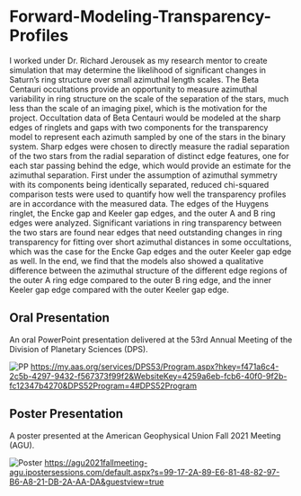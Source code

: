 # Forward-Modeling-Transparency-Profiles
I worked under Dr. Richard Jerousek as my research mentor to create simulation that may determine the likelihood of significant changes in Saturn’s ring structure over small azimuthal length scales. The Beta Centauri occultations provide an opportunity to measure azimuthal variability in ring structure on the scale of the separation of the stars, much less than the scale of an imaging pixel, which is the motivation for the project. Occultation data of Beta Centauri would be modeled at the sharp edges of ringlets and gaps with two components for the transparency model to represent each azimuth sampled by one of the stars in the binary system. Sharp edges were chosen to directly measure the radial separation of the two stars from the radial separation of distinct edge features, one for each star passing behind the edge, which would provide an estimate for the azimuthal separation. First under the assumption of azimuthal symmetry with its components being identically separated, reduced chi-squared comparison tests were used to quantify how well the transparency profiles are in accordance with the measured data. The edges of the Huygens ringlet, the Encke gap and Keeler gap edges, and the outer A and B ring edges were analyzed. Significant variations in ring transparency between the two stars are found near edges that need outstanding changes in ring transparency for fitting over short azimuthal distances in some occultations, which was the case for the Encke Gap edges and the outer Keeler gap edge as well. In the end, we find that the models also showed a qualitative difference between the azimuthal structure of the different edge regions of the outer A ring edge compared to the outer B ring edge, and the inner Keeler gap edge compared with the outer Keeler gap edge.

## Oral Presentation
An oral PowerPoint presentation delivered at the 53rd Annual Meeting of the Division of Planetary Sciences (DPS).

![PP](https://user-images.githubusercontent.com/88101535/214901788-265685cc-f37a-48f1-901e-3aea324537ca.PNG)
https://my.aas.org/services/DPS53/Program.aspx?hkey=f471a6c4-2c5b-4297-9432-f567373f99f2&WebsiteKey=4259a6eb-fcb6-40f0-9f2b-fc12347b4270&DPS52Program=4#DPS52Program

## Poster Presentation
A poster presented at the American Geophysical Union Fall 2021 Meeting (AGU).

![Poster](https://user-images.githubusercontent.com/88101535/214902016-a87f9c45-5d0f-4549-aedc-464c8dcc8810.PNG)
https://agu2021fallmeeting-agu.ipostersessions.com/default.aspx?s=99-17-2A-89-E6-81-48-82-97-B6-A8-21-DB-2A-AA-DA&guestview=true
